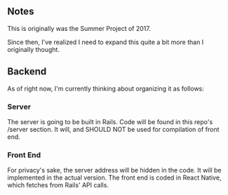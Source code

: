 ## Notes
This is originally was the Summer Project of 2017.

Since then, I've realized I need to expand this quite a bit more than I originally thought.

## Backend
As of right now, I'm currently thinking about organizing it as follows:

### Server
The server is going to be built in Rails. Code will be found in this repo's /server section. It will, and SHOULD NOT be used for compilation of front end.

### Front End
For privacy's sake, the server address will be hidden in the code. It will be implemented in the actual version.
The front end is coded in React Native, which fetches from Rails' API calls. 
